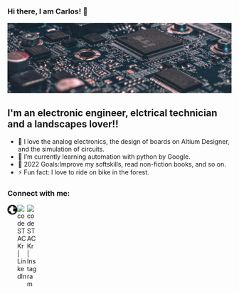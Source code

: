 ### Hi there, I am Carlos! :wave:

![PCB for profile](https://github.com/PatrickAngel0208/PatrickAngel0208/blob/master/profile_image.jpg?raw=true)



## I'm an electronic engineer, elctrical technician and a landscapes lover!!

- 🔭 I love the analog electronics, the design of boards on Altium Designer, and the simulation of circuits.
- 🌱 I’m currently learning automation with python by Google.
- 🥅 2022 Goals:Improve my softskills, read non-fiction books, and so on.
- ⚡ Fun fact: I love to ride on bike in the forest.  

### Connect with me:

[<img align="left" alt="codeSTACKr.com" width="22px" src="https://raw.githubusercontent.com/iconic/open-iconic/master/svg/globe.svg" />][website]
[<img align="left" alt="codeSTACKr | LinkedIn" width="22px" src="https://cdn.jsdelivr.net/npm/simple-icons@v3/icons/linkedin.svg" />][linkedin]
[<img align="left" alt="codeSTACKr | Instagram" width="22px" src="https://cdn.jsdelivr.net/npm/simple-icons@v3/icons/instagram.svg" />][instagram]

<br />

</details>

[website]: asd
[instagram]: asd
[linkedin]: https://www.linkedin.com/in/patrickangel0208/
